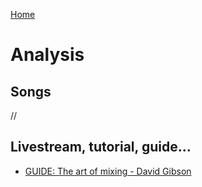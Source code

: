 [Home](../index.md)
# Analysis
## Songs
//
## Livestream, tutorial, guide...
- [GUIDE: The art of mixing - David Gibson](the-art-of-mixing-david-gibson.md)
